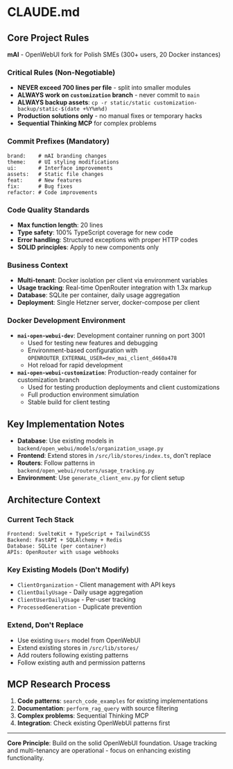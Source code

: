 # CLAUDE.md

## Core Project Rules

**mAI** - OpenWebUI fork for Polish SMEs (300+ users, 20 Docker instances)

### Critical Rules (Non-Negotiable)
- **NEVER exceed 700 lines per file** - split into smaller modules
- **ALWAYS work on `customization` branch** - never commit to `main`
- **ALWAYS backup assets**: `cp -r static/static customization-backup/static-$(date +%Y%m%d)`
- **Production solutions only** - no manual fixes or temporary hacks
- **Sequential Thinking MCP** for complex problems

### Commit Prefixes (Mandatory)
```
brand:    # mAI branding changes
theme:    # UI styling modifications  
ui:       # Interface improvements
assets:   # Static file changes
feat:     # New features
fix:      # Bug fixes
refactor: # Code improvements
```

### Code Quality Standards
- **Max function length**: 20 lines
- **Type safety**: 100% TypeScript coverage for new code
- **Error handling**: Structured exceptions with proper HTTP codes
- **SOLID principles**: Apply to new components only

### Business Context
- **Multi-tenant**: Docker isolation per client via environment variables
- **Usage tracking**: Real-time OpenRouter integration with 1.3x markup
- **Database**: SQLite per container, daily usage aggregation
- **Deployment**: Single Hetzner server, docker-compose per client

### Docker Development Environment
- **`mai-open-webui-dev`**: Development container running on port 3001
  - Used for testing new features and debugging
  - Environment-based configuration with `OPENROUTER_EXTERNAL_USER=dev_mai_client_d460a478`
  - Hot reload for rapid development
- **`mai-open-webui-customization`**: Production-ready container for customization branch
  - Used for testing production deployments and client customizations
  - Full production environment simulation
  - Stable build for client testing

## Key Implementation Notes

- **Database**: Use existing models in `backend/open_webui/models/organization_usage.py`
- **Frontend**: Extend stores in `/src/lib/stores/index.ts`, don't replace
- **Routers**: Follow patterns in `backend/open_webui/routers/usage_tracking.py`
- **Environment**: Use `generate_client_env.py` for client setup

## Architecture Context

### Current Tech Stack
```
Frontend: SvelteKit + TypeScript + TailwindCSS
Backend: FastAPI + SQLAlchemy + Redis
Database: SQLite (per container)
APIs: OpenRouter with usage webhooks
```

### Key Existing Models (Don't Modify)
- `ClientOrganization` - Client management with API keys
- `ClientDailyUsage` - Daily usage aggregation 
- `ClientUserDailyUsage` - Per-user tracking
- `ProcessedGeneration` - Duplicate prevention

### Extend, Don't Replace
- Use existing `Users` model from OpenWebUI
- Extend existing stores in `/src/lib/stores/`
- Add routers following existing patterns
- Follow existing auth and permission patterns

## MCP Research Process
1. **Code patterns**: `search_code_examples` for existing implementations
2. **Documentation**: `perform_rag_query` with source filtering  
3. **Complex problems**: Sequential Thinking MCP
4. **Integration**: Check existing OpenWebUI patterns first

---

**Core Principle**: Build on the solid OpenWebUI foundation. Usage tracking and multi-tenancy are operational - focus on enhancing existing functionality.